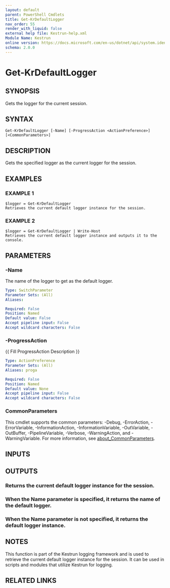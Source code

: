 ```yaml
---
layout: default
parent: PowerShell Cmdlets
title: Get-KrDefaultLogger
nav_order: 55
render_with_liquid: false
external help file: Kestrun-help.xml
Module Name: Kestrun
online version: https://docs.microsoft.com/en-us/dotnet/api/system.identitymodel.tokens.jwt.jwtsecuritytoken?view=azure-dotnet
schema: 2.0.0
---
```


# Get-KrDefaultLogger

## SYNOPSIS
Gets the logger for the current session.

## SYNTAX

```
Get-KrDefaultLogger [-Name] [-ProgressAction <ActionPreference>] [<CommonParameters>]
```

## DESCRIPTION
Gets the specified logger as the current logger for the session.

## EXAMPLES

### EXAMPLE 1
```
$logger = Get-KrDefaultLogger
Retrieves the current default logger instance for the session.
```

### EXAMPLE 2
```
$logger = Get-KrDefaultLogger | Write-Host
Retrieves the current default logger instance and outputs it to the console.
```

## PARAMETERS

### -Name
The name of the logger to get as the default logger.

```yaml
Type: SwitchParameter
Parameter Sets: (All)
Aliases:

Required: False
Position: Named
Default value: False
Accept pipeline input: False
Accept wildcard characters: False
```

### -ProgressAction
{{ Fill ProgressAction Description }}

```yaml
Type: ActionPreference
Parameter Sets: (All)
Aliases: proga

Required: False
Position: Named
Default value: None
Accept pipeline input: False
Accept wildcard characters: False
```

### CommonParameters
This cmdlet supports the common parameters: -Debug, -ErrorAction, -ErrorVariable, -InformationAction, -InformationVariable, -OutVariable, -OutBuffer, -PipelineVariable, -Verbose, -WarningAction, and -WarningVariable. For more information, see [about_CommonParameters](http://go.microsoft.com/fwlink/?LinkID=113216).

## INPUTS

## OUTPUTS

### Returns the current default logger instance for the session.
### When the Name parameter is specified, it returns the name of the default logger.
### When the Name parameter is not specified, it returns the default logger instance.
## NOTES
This function is part of the Kestrun logging framework and is used to retrieve the current default logger instance for the session.
It can be used in scripts and modules that utilize Kestrun for logging.

## RELATED LINKS
